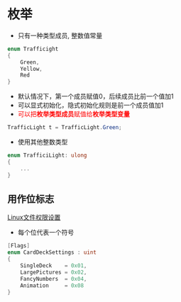 # 枚举

- 只有一种类型成员, 整数值常量  

```c#
enum Trafficight
{
    Green,
    Yellow,
    Red
}
```

- 默认情况下，第一个成员赋值0，后续成员比前一个值加1
- 可以显式初始化，隐式初始化规则是前一个成员值加1
- <font color="red">可以把**枚举类型成员**赋值给**枚举类型变量**</font>

```c#
TrafficLight t = TrafficLight.Green;
```
- 使用其他整数类型

```c#
enum TrafficiLight: ulong
{
    ...
}
```

## 用作位标志

[Linux文件权限设置](Linux_file_API_fd_open.md)

- 每个位代表一个符号

```c#
[Flags] 
enum CardDeckSettings : uint 
{
    SingleDeck    = 0x01,
    LargePictures = 0x02, 
    FancyNumbers  = 0x04, 
    Animation     = 0x08
}
```
